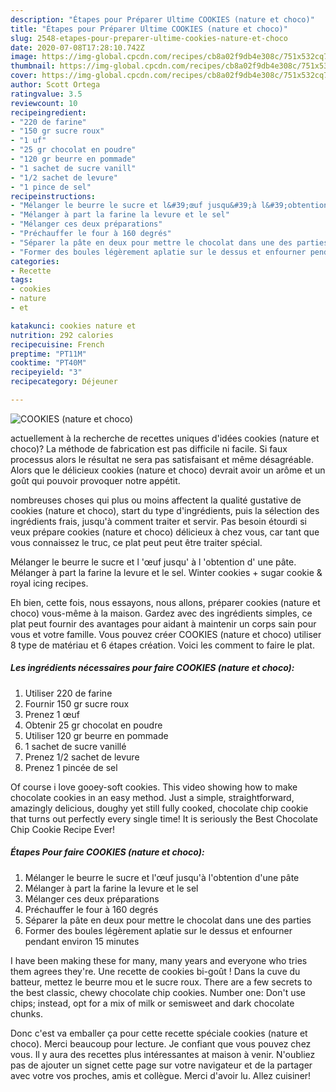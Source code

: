 ```yaml
---
description: "Étapes pour Préparer Ultime COOKIES (nature et choco)"
title: "Étapes pour Préparer Ultime COOKIES (nature et choco)"
slug: 2548-etapes-pour-preparer-ultime-cookies-nature-et-choco
date: 2020-07-08T17:28:10.742Z
image: https://img-global.cpcdn.com/recipes/cb8a02f9db4e308c/751x532cq70/cookies-nature-et-choco-photo-principale-de-la-recette.jpg
thumbnail: https://img-global.cpcdn.com/recipes/cb8a02f9db4e308c/751x532cq70/cookies-nature-et-choco-photo-principale-de-la-recette.jpg
cover: https://img-global.cpcdn.com/recipes/cb8a02f9db4e308c/751x532cq70/cookies-nature-et-choco-photo-principale-de-la-recette.jpg
author: Scott Ortega
ratingvalue: 3.5
reviewcount: 10
recipeingredient:
- "220 de farine"
- "150 gr sucre roux"
- "1 uf"
- "25 gr chocolat en poudre"
- "120 gr beurre en pommade"
- "1 sachet de sucre vanill"
- "1/2 sachet de levure"
- "1 pince de sel"
recipeinstructions:
- "Mélanger le beurre le sucre et l&#39;œuf jusqu&#39;à l&#39;obtention d&#39;une pâte"
- "Mélanger à part la farine la levure et le sel"
- "Mélanger ces deux préparations"
- "Préchauffer le four à 160 degrés"
- "Séparer la pâte en deux pour mettre le chocolat dans une des parties"
- "Former des boules légèrement aplatie sur le dessus et enfourner pendant environ 15 minutes"
categories:
- Recette
tags:
- cookies
- nature
- et

katakunci: cookies nature et 
nutrition: 292 calories
recipecuisine: French
preptime: "PT11M"
cooktime: "PT40M"
recipeyield: "3"
recipecategory: Déjeuner

---
```



![COOKIES (nature et choco)](https://img-global.cpcdn.com/recipes/cb8a02f9db4e308c/751x532cq70/cookies-nature-et-choco-photo-principale-de-la-recette.jpg)

actuellement à la recherche de recettes uniques d'idées cookies (nature et choco)? La méthode de fabrication est pas difficile ni facile. Si faux processus alors le résultat ne sera pas satisfaisant et même désagréable. Alors que le délicieux cookies (nature et choco) devrait avoir un arôme et un goût qui pouvoir provoquer notre appétit.

nombreuses choses qui plus ou moins affectent la qualité gustative de cookies (nature et choco), start du type d'ingrédients, puis la sélection des ingrédients frais, jusqu'à comment traiter et servir. Pas besoin étourdi si veux prépare cookies (nature et choco) délicieux à chez vous, car tant que vous connaissez le truc, ce plat peut peut être traiter spécial.

Mélanger le beurre le sucre et l &#39;œuf jusqu&#39; à l &#39;obtention d&#39; une pâte. Mélanger à part la farine la levure et le sel. Winter cookies + sugar cookie &amp; royal icing recipes.


Eh bien, cette fois, nous essayons, nous allons, préparer cookies (nature et choco) vous-même à la maison. Gardez avec des ingrédients simples, ce plat peut fournir des avantages pour aidant à maintenir un corps sain pour vous et votre famille. Vous pouvez créer COOKIES (nature et choco) utiliser 8 type de matériau et 6 étapes création. Voici les comment to faire le plat.

<!--inarticleads1-->

##### Les ingrédients nécessaires pour faire COOKIES (nature et choco):

1. Utiliser 220 de farine
1. Fournir 150 gr sucre roux
1. Prenez 1 œuf
1. Obtenir 25 gr chocolat en poudre
1. Utiliser 120 gr beurre en pommade
1.  1 sachet de sucre vanillé
1. Prenez 1/2 sachet de levure
1. Prenez 1 pincée de sel


Of course i love gooey-soft cookies. This video showing how to make chocolate cookies in an easy method. Just a simple, straightforward, amazingly delicious, doughy yet still fully cooked, chocolate chip cookie that turns out perfectly every single time! It is seriously the Best Chocolate Chip Cookie Recipe Ever! 

<!--inarticleads2-->

##### Étapes Pour faire COOKIES (nature et choco):

1. Mélanger le beurre le sucre et l&#39;œuf jusqu&#39;à l&#39;obtention d&#39;une pâte
1. Mélanger à part la farine la levure et le sel
1. Mélanger ces deux préparations
1. Préchauffer le four à 160 degrés
1. Séparer la pâte en deux pour mettre le chocolat dans une des parties
1. Former des boules légèrement aplatie sur le dessus et enfourner pendant environ 15 minutes


I have been making these for many, many years and everyone who tries them agrees they&#39;re. Une recette de cookies bi-goût ! Dans la cuve du batteur, mettez le beurre mou et le sucre roux. There are a few secrets to the best classic, chewy chocolate chip cookies. Number one: Don&#39;t use chips; instead, opt for a mix of milk or semisweet and dark chocolate chunks. 


Donc c'est va emballer ça pour cette recette spéciale cookies (nature et choco). Merci beaucoup pour lecture. Je confiant que vous pouvez chez vous. Il y aura des recettes plus  intéressantes at maison à venir. N'oubliez pas de ajouter un signet cette page sur votre navigateur et de la partager avec votre vos proches, amis et collègue. Merci d'avoir lu. Allez cuisiner!
